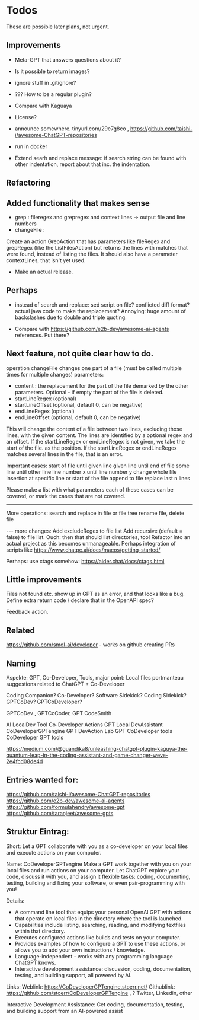 # Todos

These are possible later plans, not urgent.

## Improvements

- Meta-GPT that answers questions about it?
- Is it possible to return images?

- ignore stuff in .gitignore?
- ??? How to be a regular plugin?
- Compare with Kaguaya
- License?
- announce somewhere. tinyurl.com/29e7g8co , https://github.com/taishi-i/awesome-ChatGPT-repositories
- run in docker
- Extend searh and replace message: if search string can be found with other indentation, report about that inc. the
  indentation.

## Refactoring

## Added functionality that makes sense

- grep : fileregex and grepregex and context lines -> output file and line numbers
- changeFile :

Create an action GrepAction that has parameters like fileRegex and grepRegex (like the ListFilesAction) but returns
the lines with matches that were found, instead of listing the files. It should also have a parameter contextLines,
that isn't yet used.

- Make an actual release.

## Perhaps

- instead of search and replace: sed script on file? conflicted diff format? actual java code to make the
  replacement? Annoying: huge amount of backslashes due to double and triple quoting.

- Compare with https://github.com/e2b-dev/awesome-ai-agents references. Put there?

## Next feature, not quite clear how to do.

operation changeFile changes one part of a file (must be called multiple times for multiple changes)
parameters:

- content : the replacement for the part of the file demarked by the other parameters. Optional - if empty the part of
  the file is deleted.
- startLineRegex (optional)
- startLineOffset (optional, default 0, can be negative)
- endLineRegex (optional)
- endLineOffset (optional, default 0, can be negative)

This will change the content of a file between two lines, excluding those lines, with the given content.
The lines are identified by a optional regex and an offset.
If the startLineRegex or endLineRegex is not given, we take the start of the file. as the position.
If the startLineRegex or endLineRegex matches several lines in the file, that is an error.

Important cases:
start of file until given line
given line until end of file
some line until other line
line number x until line number y
change whole file
insertion at specific line or start of the file
append to file
replace last n lines

Please make a list with what parameters each of these cases can be covered, or mark the cases that are not covered.

---
More operations:
search and replace in file or file tree
rename file, delete file

--- more changes:
Add excludeRegex to file list
Add recursive (default = false) to file list. Ouch: then that should list directories, too!
Refactor into an actual project as this becomes unmanageable. Perhaps integration of scripts like
https://www.chatpc.ai/docs/macos/getting-started/

Perhaps: use ctags somehow: https://aider.chat/docs/ctags.html

## Little improvements

Files not found etc. show up in GPT as an error, and that looks like a bug. Define extra return code / declare that
in the OpenAPI spec?

Feedback action.

## Related

https://github.com/smol-ai/developer - works on github creating PRs

## Naming

Aspekte: GPT, Co-Developer, Tools, major point: Local files
portmanteau suggestions related to ChatGPT + Co-Developer

Coding Companion? Co-Developer? Software Sidekick? Coding Sidekick? GPTCoDev? GPTCoDeveloper?

GPTCoDev , GPTCoCoder, GPT CodeSmith

AI LocalDev Tool
Co-Developer Actions
GPT Local DevAssistant
CoDeveloperGPTengine
GPT DevAction Lab
GPT CoDeveloper tools
CoDeveloper GPT tools

https://medium.com/@guandika8/unleashing-chatgpt-plugin-kaguya-the-quantum-leap-in-the-coding-assistant-and-game-changer-weve-2e4fcd08de4d

## Entries wanted for:

https://github.com/taishi-i/awesome-ChatGPT-repositories
https://github.com/e2b-dev/awesome-ai-agents
https://github.com/formulahendry/awesome-gpt
https://github.com/taranjeet/awesome-gpts

## Struktur Eintrag:

Short: Let a GPT collaborate with you as a co-developer on your local files and execute actions on your computer.

Name: CoDeveloperGPTengine
Make a GPT work together with you on your local files and run actions on your computer. Let ChatGPT explore your code,
discuss it with you, and assign it flexible tasks: coding, documenting, testing, building and fixing your software,
or even pair-programming with you!

Details:

- A command line tool that equips your personal OpenAI GPT with actions that operate on local files in the directory
  where the tool is launched.
- Capabilities include listing, searching, reading, and modifying textfiles within that directory.
- Executes configured actions like builds and tests on your computer.
- Provides examples of how to configure a GPT to use these actions, or allows you to add your own
  instructions / knowledge.
- Language-independent - works with any programming language ChatGPT knows.
- Interactive development assistance: discussion, coding, documentation, testing, and building support, all powered by
  AI.

Links:
Weblink: https://CoDeveloperGPTengine.stoerr.net/
Githublink: https://github.com/stoerr/CoDeveloperGPTengine
, ? Twitter, Linkedin, other

Interactive Development Assistance: Get coding, documentation, testing, and building support from an AI-powered assist
